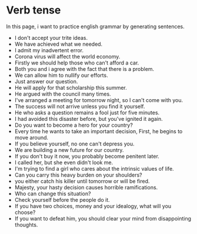 # Verb tense

In this page, i want to practice english grammar by generating sentences.



* I don't accept your trite ideas.
* We have achieved what we needed.
* I admit my inadvertent error. 
* Corona virus will affect the world economy.  
* Firstly we should help those who can't afford a car.
* Both you and i agree with the fact that there is a problem.
* We can allow him to nullify our efforts.
* Just answer our question.
* He will apply for that scholarship this summer.
* He argued with the council many times. 
* I've arranged a meeting for tomorrow night, so I can't come with you.
* The success will not arrive unless you find it yourself.
* He who asks a question remains a fool just for five minutes.
* I had avoided this disaster before, but you've ignited it again.
* Do you want to become a hero for your country?
* Every time he wants to take an important decision, First, he begins to move around.
* If you believe yourself, no one can't depress you.
* We are building a new future for our country.
* If you don't buy it now, you probably become penitent later.
* I called her, but she even didn't look me.
* I'm trying to find a girl who cares about the intrinsic values of life.
* Can you carry this heavy burden on your shoulders?
* you either catch his killer until tomorrow or will be fired. 
* Majesty, your hasty decision causes horrible ramifications.
* Who can change this situation?
* Check yourself before the people do it.
* If you have two choices, money and your idealogy, what will you choose?
* If you want to defeat him, you should clear your mind from disappointing thoughts. 



